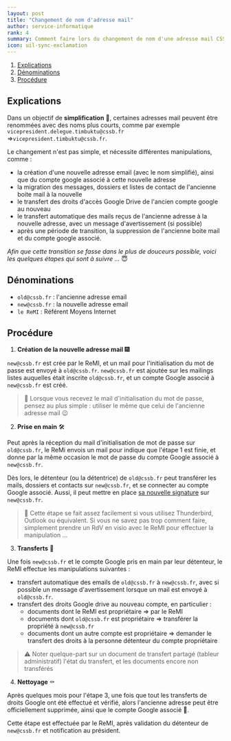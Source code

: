 ```yaml
---
layout: post
title: "Changement de nom d'adresse mail"
author: service-informatique
rank: 4
summary: Comment faire lors du changement de nom d'une adresse mail CSSB
icon: uil-sync-exclamation
---
```


1. [Explications](#explications)
2. [Dénominations](#dénominations)
2. [Procédure](#procédure)

## Explications

Dans un objectif de **simplification** :partying_face:, certaines adresses mail peuvent être renommées avec des noms plus courts, comme par exemple `vicepresident.delegue.timbuktu@cssb.fr` =>`vicepresident.timbuktu@cssb.fr`.

Le changement n'est pas simple, et nécessite différentes manipulations, comme :

- la création d'une nouvelle adresse email (avec le nom simplifié), ainsi que du compte google associé à cette nouvelle adresse
- la migration des messages, dossiers et listes de contact de l'ancienne boite mail à la nouvelle
- le transfert des droits d'accès Google Drive de l'ancien compte google au nouveau
- le transfert automatique des mails reçus de l'ancienne adresse à la nouvelle adresse, avec un message d'avertissement (si possible)
- après une période de transition, la suppression de l'ancienne boite mail et du compte google associé.

_Afin que cette transition se fasse dans le plus de douceurs possible, voici les quelques étapes qui sont à suivre ..._ :innocent:

## Dénominations

- `old@cssb.fr` : l'ancienne adresse email
- `new@cssb.fr` : la nouvelle adresse email
- `le ReMI` : Référent Moyens Internet  

## Procédure

1. **Création de la nouvelle adresse mail** :fireworks:

`new@cssb.fr` est crée par le ReMI, 
et un mail pour l'initialisation du mot de passe est envoyé à `old@cssb.fr`. 
`new@cssb.fr` est ajoutée sur les mailings listes 
auquelles était inscrite `old@cssb.fr`, 
et un compte Google associé à `new@cssb.fr` est créé.

> :mega: Lorsque vous recevez le mail d'initialisation du mot de passe, pensez au plus simple : utiliser le même que celui de l'ancienne adresse mail :wink:

2. **Prise en main** :hammer_and_wrench:

Peut après la réception du mail d'initialisation de mot de passe sur `old@cssb.fr`, le ReMi envois un mail pour indique que l'étape 1 est finie, 
et donne par la même occasion le mot de passe du compte Google associé à `new@cssb.fr`.

Dès lors, le détenteur (ou la détentrice) de `old@cssb.fr` peut transférer les mails, dossiers et contacts sur `new@cssb.fr`, et se connecter au compte Google associé.
Aussi, il peut mettre en place [sa nouvelle signature](./signature.md) sur `new@cssb.fr`.

> :bell: Cette étape se fait assez facilement si vous utilisez Thunderbird, Outlook ou équivalent. Si vous ne savez pas trop comment faire, simplement prendre un RdV en visio avec le ReMI pour effectuer la manipulation ... 

3. **Transferts** :incoming_envelope:

Une fois `new@cssb.fr` et le compte Google pris en main par leur détenteur, le ReMI effectue les manipulations suivantes :

- transfert automatique des emails de `old@cssb.fr` à `new@cssb.fr`, avec si possible un message d'avertissement lorsque un mail est envoyé à `old@cssb.fr`.
- transfert des droits Google drive au nouveau compte, en particulier :
    - documents dont le ReMI est propriétaire => par le ReMI
    - documents dont `old@cssb.fr` est propriétaire => transférer la propriété à `new@cssb.fr`
    - documents dont un autre compte est propriétaire => demander le transfert des droits à la personne détenteur du compte propriétaire

> :warning: Noter quelque-part sur un document de transfert partagé (tableur administratif) l'état du transfert, et les documents encore non transférés

4. **Nettoyage** :coffin:

Après quelques mois pour l'étape 3, une fois que tout les transferts de droits Google ont été effectué et vérifié,
alors l'ancienne adresse peut être officiellement supprimée, ainsi que le compte Google associé :partying_face:.

Cette étape est effectuée par le ReMI, après validation du détenteur de `new@cssb.fr` et notification au président.